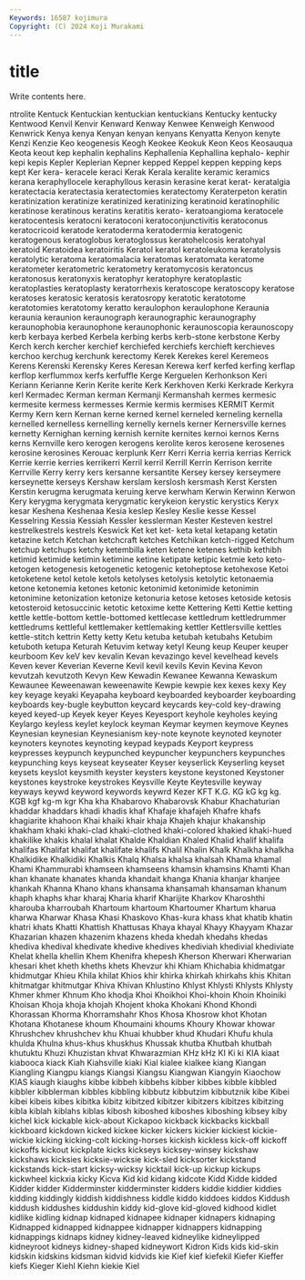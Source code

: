 ```yaml
---
Keywords: 16587 kojimura
Copyright: (C) 2024 Koji Murakami
---
```


# title

Write contents here.



ntrolite
Kentuck Kentuckian kentuckian kentuckians Kentucky kentucky Kentwood Kenvil Kenvir Kenward
Kenway Kenwee Kenweigh Kenwood Kenwrick Kenya kenya Kenyan kenyan kenyans
Kenyatta Kenyon kenyte Kenzi Kenzie Keo keogenesis Keogh Keokee Keokuk
Keon Keos Keosauqua Keota keout kep kephalin kephalins Kephallenia Kephallina
kephalo- kephir kepi kepis Kepler Keplerian Kepner kepped Keppel keppen
kepping keps kept Ker kera- keracele keraci Kerak Kerala keralite
keramic keramics kerana keraphyllocele keraphyllous kerasin kerasine kerat kerat- keratalgia
keratectacia keratectasia keratectomies keratectomy Keraterpeton keratin keratinization keratinize keratinized keratinizing
keratinoid keratinophilic keratinose keratinous keratins keratitis kerato- keratoangioma keratocele keratocentesis
keratocni keratoconi keratoconjunctivitis keratoconus keratocricoid keratode keratoderma keratodermia keratogenic keratogenous
keratoglobus keratoglossus keratohelcosis keratohyal keratoid Keratoidea keratoiritis Keratol keratol keratoleukoma
keratolysis keratolytic keratoma keratomalacia keratomas keratomata keratome keratometer keratometric keratometry
keratomycosis keratoncus keratonosus keratonyxis keratophyr keratophyre keratoplastic keratoplasties keratoplasty keratorrhexis
keratoscope keratoscopy keratose keratoses keratosic keratosis keratosropy keratotic keratotome keratotomies
keratotomy keratto keraulophon keraulophone Keraunia keraunia keraunion keraunograph keraunographic keraunography
keraunophobia keraunophone keraunophonic keraunoscopia keraunoscopy kerb kerbaya kerbed Kerbela kerbing
kerbs kerb-stone kerbstone Kerby Kerch kerch kercher kerchief kerchiefed kerchiefs
kerchieft kerchieves kerchoo kerchug kerchunk kerectomy Kerek Kerekes kerel Keremeos
Kerens Kerenski Kerensky Keres Keresan Kerewa kerf kerfed kerfing kerflap
kerflop kerflummox kerfs kerfuffle Kerge Kerguelen Kerhonkson Keri Keriann Kerianne
Kerin Kerite kerite Kerk Kerkhoven Kerki Kerkrade Kerkyra kerl Kermadec
Kerman kerman Kermanji Kermanshah kermes kermesic kermesite kermess kermesses Kermie
kermis kermises KERMIT Kermit Kermy Kern kern Kernan kerne kerned
kernel kerneled kerneling kernella kernelled kernelless kernelling kernelly kernels kerner
Kernersville kernes kernetty Kernighan kerning kernish kernite kernites kernoi kernos
Kerns kerns Kernville kero kerogen kerogens kerolite keros kerosene kerosenes
kerosine kerosines Kerouac kerplunk Kerr Kerri Kerria kerria kerrias Kerrick
Kerrie kerrie kerries kerrikerri Kerril kerril Kerrill Kerrin Kerrison kerrite
Kerrville Kerry kerry kers kersanne kersantite Kersey kersey kerseymere kerseynette
kerseys Kershaw kerslam kerslosh kersmash Kerst Kersten Kerstin kerugma kerugmata
keruing kerve kerwham Kerwin Kerwinn Kerwon Kery kerygma kerygmata kerygmatic
kerykeion kerystic kerystics Keryx kesar Keshena Keshenaa Kesia keslep Kesley
Keslie kesse Kessel Kesselring Kessia Kessiah Kessler kesslerman Kester Kesteven
kestrel kestrelkestrels kestrels Keswick Ket ket ket- keta ketal ketapang
ketatin ketazine ketch Ketchan ketchcraft ketches Ketchikan ketch-rigged Ketchum ketchup
ketchups ketchy ketembilla keten ketene ketenes kethib kethibh ketimid ketimide
ketimin ketimine ketine ketipate ketipic ketmie keto keto- ketogen ketogenesis
ketogenetic ketogenic ketoheptose ketohexose Ketoi ketoketene ketol ketole ketols ketolyses
ketolysis ketolytic ketonaemia ketone ketonemia ketones ketonic ketonimid ketonimide ketonimin
ketonimine ketonization ketonize ketonuria ketose ketoses ketoside ketosis ketosteroid ketosuccinic
ketotic ketoxime kette Kettering Ketti Kettie ketting kettle kettle-bottom kettle-bottomed
kettlecase kettledrum kettledrummer kettledrums kettleful kettlemaker kettlemaking kettler Kettlersville kettles
kettle-stitch kettrin Ketty ketty Ketu ketuba ketubah ketubahs Ketubim ketuboth
ketupa Keturah Ketuvim ketway ketyl Keung keup Keuper keuper keurboom
Kev keV kev kevalin Kevan kevazingo kevel kevelhead kevels Keven
kever Keverian Keverne Kevil kevil kevils Kevin Kevina Kevon kevutzah
kevutzoth Kevyn Kew Kewadin Kewanee Kewanna Kewaskum Kewaunee Keweenawan keweenawite
Kewpie kewpie kex kexes kexy Key key keyage keyaki Keyapaha
keyboard keyboarded keyboarder keyboarding keyboards key-bugle keybutton keycard keycards key-cold
key-drawing keyed keyed-up Keyek keyer Keyes Keyesport keyhole keyholes keying
Keylargo keyless keylet keylock keyman Keymar keymen keymove Keynes Keynesian
keynesian Keynesianism key-note keynote keynoted keynoter keynoters keynotes keynoting keypad
keypads Keyport keypress keypresses keypunch keypunched keypuncher keypunchers keypunches keypunching
keys keyseat keyseater Keyser keyserlick Keyserling keyset keysets keyslot keysmith
keyster keysters keystone keystoned Keystoner keystones keystroke keystrokes Keysville Keyte
Keytesville keyway keyways keywd keyword keywords keywrd Kezer KFT K.G.
KG kG kg kg. KGB kgf kg-m kgr Kha kha
Khabarovo Khabarovsk Khabur Khachaturian khaddar khaddars khadi khadis khaf Khafaje
khafajeh Khafre khafs khagiarite khahoon Khai khaiki khair khaja Khajeh
khajur khakanship khakham khaki khaki-clad khaki-clothed khaki-colored khakied khaki-hued khakilike
khakis khalal khalat Khalde Khaldian Khaled Khalid khalif khalifa khalifas
Khalifat khalifat khalifate khalifs Khalil Khalin Khalk Khalkha khalkha Khalkidike
Khalkidiki Khalkis Khalq Khalsa khalsa khalsah Khama khamal Khami Khammurabi
khamseen khamseens khamsin khamsins Khamti Khan khan khanate khanates khanda
khandait khanga Khania khanjar khanjee khankah Khanna Khano khans khansama
khansamah khansaman khanum khaph khaphs khar kharaj Kharia kharif Kharijite
Kharkov Kharoshthi kharouba kharroubah Khartoum khartoum Khartoumer Khartum kharua kharwa
Kharwar Khasa Khasi Khaskovo Khas-kura khass khat khatib khatin khatri
khats Khatti Khattish Khattusas Khaya khayal Khayy Khayyam Khazar Khazarian
khazen khazenim khazens kheda khedah khedahs khedas khediva khedival khedivate
khedive khedives khediviah khedivial khediviate Khelat khella khellin Khem Khenifra
khepesh Kherson Kherwari Kherwarian khesari khet kheth kheths khets Khevzur
khi Khiam Khichabia khidmatgar khidmutgar Khieu Khila khilat Khios khir
khirka khirkah khirkahs khis Khitan khitmatgar khitmutgar Khiva Khivan Khlustino
Khlyst Khlysti Khlysts Khlysty Khmer khmer Khnum Kho khodja Khoi
Khoikhoi Khoi-khoin Khoin Khoiniki Khoisan Khoja khoja khojah Khojent khoka
Khokani Khond Khondi Khorassan Khorma Khorramshahr Khos Khosa Khosrow khot
Khotan Khotana Khotanese khoum Khoumaini khoums Khoury Khowar khowar Khrushchev
khrushchev khu Khuai khubber khud Khudari Khufu khula khulda Khulna
khus-khus khuskhus Khussak khutba Khutbah khutbah khutuktu Khuzi Khuzistan khvat
Khwarazmian KHz kHz KI Ki ki KIA kiaat kiabooca kiack
Kiah Kiahsville kiaki Kial kialee kialkee kiang Kiangan Kiangling Kiangpu
kiangs Kiangsi Kiangsu Kiangwan Kiangyin Kiaochow KIAS kiaugh kiaughs kibbe
kibbeh kibbehs kibber kibbes kibble kibbled kibbler kibblerman kibbles kibbling
kibbutz kibbutzim kibbutznik kibe Kibei kibei kibeis kibes kibitka kibitz
kibitzed kibitzer kibitzers kibitzes kibitzing kibla kiblah kiblahs kiblas kibosh
kiboshed kiboshes kiboshing kibsey kiby kichel kick kickable kick-about Kickapoo
kickback kickbacks kickball kickboard kickdown kicked kickee kicker kickers kickier
kickiest kickie-wickie kicking kicking-colt kicking-horses kickish kickless kick-off kickoff kickoffs
kickout kickplate kicks kickseys kicksey-winsey kickshaw kickshaws kicksies kicksie-wicksie kick-sled
kicksorter kickstand kickstands kick-start kicksy-wicksy kicktail kick-up kickup kickups kickwheel
kickxia kicky Kicva Kid kid kidang kidcote Kidd Kidde kidded
Kidder kidder Kidderminster kidderminster kidders kiddie kiddier kiddies kidding kiddingly
kiddish kiddishness kiddle kiddo kiddoes kiddos Kiddush kiddush kiddushes kiddushin
kiddy kid-glove kid-gloved kidhood kidlet kidlike kidling kidnap kidnaped kidnapee
kidnaper kidnapers kidnaping Kidnapped kidnapped kidnappee kidnapper kidnappers kidnapping kidnappings
kidnaps kidney kidney-leaved kidneylike kidneylipped kidneyroot kidneys kidney-shaped kidneywort Kidron
Kids kids kid-skin kidskin kidskins kidsman kidvid kidvids kie Kief
kief kiefekil Kiefer Kieffer kiefs Kieger Kiehl Kiehn kiekie Kiel
